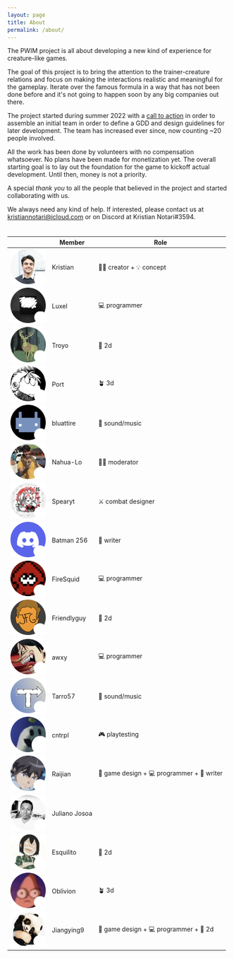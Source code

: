 ```yaml
---
layout: page
title: About
permalink: /about/
---
```


The PWIM project is all about developing a new kind of experience for creature-like games.

The goal of this project is to bring the attention to the trainer-creature relations and focus on making the interactions realistic and meaningful for the gameplay. Iterate over the famous formula in a way that has not been done before and it's not going to happen soon by any big companies out there.

The project started during summer 2022 with a [call to action](https://www.reddit.com/r/INAT/comments/w3evyf/pokémoncreaturelike_project_with_innovative/) in order to assemble an initial team in order to define a GDD and design guidelines for later development. The team has increased ever since, now counting ~20 people involved.

All the work has been done by volunteers with no compensation whatsoever. No plans have been made for monetization yet. The overall starting goal is to lay out the foundation for the game to kickoff actual development. Until then, money is not a priority.

A special *thank you* to all the people that believed in the project and started collaborating with us.

We always need any kind of help. If interested, please contact us at kristiannotari@icloud.com or on Discord at Kristian Notari#3594.

<style>
div#members-table {
    display: block;
    margin-top: 36px;
}
div#members-table + table td:first-child img {
    height: 80px;
    width: 80px;
}
div#members-table + table td:first-child {
    max-height: 80px;
    max-width: 80px;
}
</style>

<div id="members-table"></div>

| | Member | Role |
| - | - | - |
| ![kristian](assets/images/members/kristian.png) | Kristian | :man_office_worker: creator + :bulb: concept |
| ![luxel](assets/images/members/luxel.png) | Luxel | :computer: programmer |
| ![troyo](assets/images/members/troyo.png) | Troyo | :art: 2d |
| ![port](assets/images/members/port.png) | Port | 🪴 3d |
| ![bluattire](assets/images/members/bluattire.png) | bluattire | :musical_score: sound/music |
| ![nahualo](assets/images/members/nahualo.png) | Nahua-Lo | :man_office_worker: moderator |
| ![spearyt](assets/images/members/spearyt.png) | Spearyt | :crossed_swords: combat designer |
| ![batman256](assets/images/members/batman256.png) | Batman 256 | :pencil: writer |
| ![firesquid](assets/images/members/firesquid.png) | FireSquid | :computer: programmer |
| ![friendlyguy](assets/images/members/friendlyguy.png) | Friendlyguy | :art: 2d |
| ![awxy](assets/images/members/awxy.png) | awxy | :computer: programmer |
| ![tarro57](assets/images/members/tarro57.png) | Tarro57 | :musical_score: sound/music |
| ![cntrpl](assets/images/members/cntrpl.png) | cntrpl | :video_game: playtesting |
| ![raijian](assets/images/members/raijian.png) | Raijian | :game_die: game design + :computer: programmer + :pencil: writer |
| ![julianojosoa](assets/images/members/julianojosoa.png) | Juliano Josoa |  |
| ![esquilito](assets/images/members/esquilito.png) | Esquilito | :art: 2d |
| ![oblivion](assets/images/members/oblivion.png) | Oblivion | 🪴 3d |
| ![jiangying9](assets/images/members/jiangying9.png) | Jiangying9 | :game_die: game design + :computer: programmer + :art: 2d |
